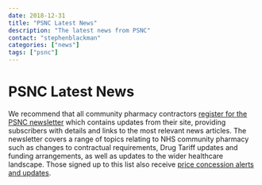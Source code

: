 ```yaml
---
date: 2018-12-31
title: "PSNC Latest News"
description: "The latest news from PSNC"
contact: "stephenblackman"
categories: ["news"]
tags: ["psnc"]
---
```


# PSNC Latest News

We recommend that all community pharmacy contractors [register for the PSNC newsletter](https://psnc.org.uk/latest-news/email-sign-up/) 
which contains updates from their site, providing subscribers with details and links to the most relevant news articles. The newsletter 
covers a range of topics relating to NHS community pharmacy such as changes to contractual requirements, Drug Tariff updates and funding 
arrangements, as well as updates to the wider healthcare landscape. Those signed up to this list also receive [price concession alerts 
and updates](https://psnc.org.uk/dispensing-supply/supply-chain/generic-shortages/).

<script src="//rss.bloople.net/?url=https%3A%2F%2Fpsnc.org.uk%2Ffeed%2F%3Fpost_type%3Dour-latest-news&limit=10&showtitle=false&type=js"></script>
